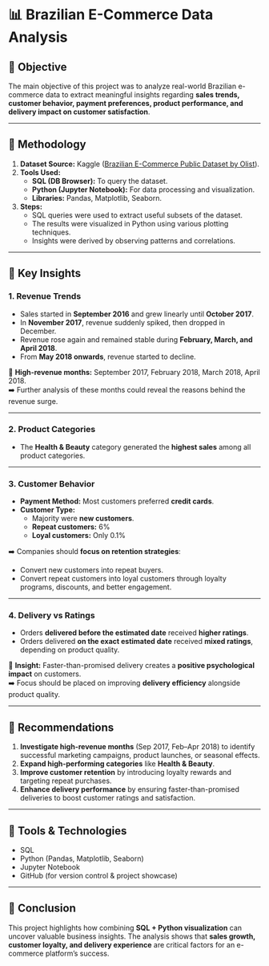 # 📊 Brazilian E-Commerce Data Analysis  

## 🔹 Objective  
The main objective of this project was to analyze real-world Brazilian e-commerce data to extract meaningful insights regarding **sales trends, customer behavior, payment preferences, product performance, and delivery impact on customer satisfaction**.  

---

## 🔹 Methodology  
1. **Dataset Source:** Kaggle ([Brazilian E-Commerce Public Dataset by Olist](https://www.kaggle.com/datasets/olistbr/brazilian-ecommerce/data)).  
2. **Tools Used:**  
   - **SQL (DB Browser):** To query the dataset.  
   - **Python (Jupyter Notebook):** For data processing and visualization.  
   - **Libraries:** Pandas, Matplotlib, Seaborn.  
3. **Steps:**  
   - SQL queries were used to extract useful subsets of the dataset.  
   - The results were visualized in Python using various plotting techniques.  
   - Insights were derived by observing patterns and correlations.  

---

## 🔹 Key Insights  

### 1. Revenue Trends  
- Sales started in **September 2016** and grew linearly until **October 2017**.  
- In **November 2017**, revenue suddenly spiked, then dropped in December.  
- Revenue rose again and remained stable during **February, March, and April 2018**.  
- From **May 2018 onwards**, revenue started to decline.  

📌 **High-revenue months:** September 2017, February 2018, March 2018, April 2018.  
➡️ Further analysis of these months could reveal the reasons behind the revenue surge.  

---

### 2. Product Categories  
- The **Health & Beauty** category generated the **highest sales** among all product categories.  

---

### 3. Customer Behavior  
- **Payment Method:** Most customers preferred **credit cards**.  
- **Customer Type:**  
  - Majority were **new customers**.  
  - **Repeat customers:** 6%  
  - **Loyal customers:** Only 0.1%  

➡️ Companies should **focus on retention strategies**:  
- Convert new customers into repeat buyers.  
- Convert repeat customers into loyal customers through loyalty programs, discounts, and better engagement.  

---

### 4. Delivery vs Ratings  
- Orders **delivered before the estimated date** received **higher ratings**.  
- Orders delivered **on the exact estimated date** received **mixed ratings**, depending on product quality.  

📌 **Insight:** Faster-than-promised delivery creates a **positive psychological impact** on customers.  
➡️ Focus should be placed on improving **delivery efficiency** alongside product quality.  

---

## 🔹 Recommendations  
1. **Investigate high-revenue months** (Sep 2017, Feb–Apr 2018) to identify successful marketing campaigns, product launches, or seasonal effects.  
2. **Expand high-performing categories** like **Health & Beauty**.  
3. **Improve customer retention** by introducing loyalty rewards and targeting repeat purchases.  
4. **Enhance delivery performance** by ensuring faster-than-promised deliveries to boost customer ratings and satisfaction.  

---

## 🔹 Tools & Technologies  
- SQL  
- Python (Pandas, Matplotlib, Seaborn)  
- Jupyter Notebook  
- GitHub (for version control & project showcase)  

---

## 📌 Conclusion  
This project highlights how combining **SQL + Python visualization** can uncover valuable business insights. The analysis shows that **sales growth, customer loyalty, and delivery experience** are critical factors for an e-commerce platform’s success.  
